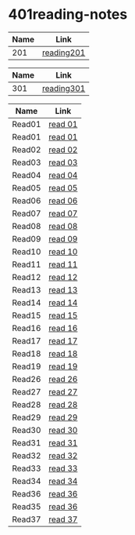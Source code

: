 # 401reading-notes

| Name        | Link                       |
| ----------- | -----------                |
|   201   | [reading201](https://github.com/suhaib079/class201)    |

| Name        | Link                       |
| ----------- | -----------                |
| 301      | [reading301](https://github.com/suhaib079/301reading-notes)    |



| Name        | Link                       |
| ----------- | -----------                |
| Read01      | [read 01](read01.md)    |
| Read01      | [read 01](read01.md)    |
| Read02      | [read 02](read02.md)    |
| Read03      | [read 03](read03.md)    |
| Read04      | [read 04](read04.md)    |
| Read05      | [read 05](read05.md)    |
| Read06      | [read 06](read06.md)    |
| Read07      | [read 07](read07.md)    |
| Read08      | [read 08](read08.md)    |
| Read09      | [read 09](read09.md)    |
| Read10      | [read 10](read10.md)    |
| Read11      | [read 11](read11.md)    |
| Read12      | [read 12](read12.md)    |
| Read13      | [read 13](read13.md)    |
| Read14      | [read 14](read14.md)    |
| Read15      | [read 15](read15.md)    |
| Read16      | [read 16](read16.md)    |
| Read17      | [read 17](read17.md)    |
| Read18      | [read 18](read18.md)    |
| Read19      | [read 19](read19.md)    |
| Read26      | [read 26](read26.md)    |
| Read27      | [read 27](read27.md)    |
| Read28      | [read 28](read28.md)    |
| Read29      | [read 29](read29.md)    |
| Read30      | [read 30](read30.md)    |
| Read31      | [read 31](read31.md)    |
| Read32      | [read 32](read32.md)    |
| Read33      | [read 33](read33.md)    |
| Read34      | [read 34](read34.md)    |
| Read36      | [read 36](read36.md)    |
| Read35      | [read 36](read35.md)    |
| Read37      | [read 37](read37.md)    |